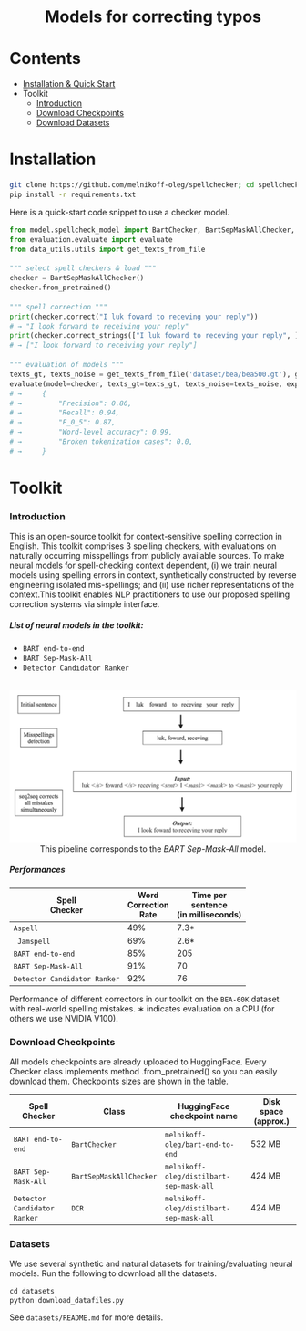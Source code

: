 <h1 align="center">
<p>Models for correcting typos
</h1>

# Contents

- [Installation & Quick Start](#Installation)
- Toolkit
    - [Introduction](#Introduction)
    - [Download Checkpoints](#Download-Checkpoints)
    - [Download Datasets](#Datasets)
# Installation

```bash
git clone https://github.com/melnikoff-oleg/spellchecker; cd spellchecker
pip install -r requirements.txt
```

Here is a quick-start code snippet to use a checker model.

```python
from model.spellcheck_model import BartChecker, BartSepMaskAllChecker, DCR
from evaluation.evaluate import evaluate
from data_utils.utils import get_texts_from_file

""" select spell checkers & load """
checker = BartSepMaskAllChecker()
checker.from_pretrained()

""" spell correction """
print(checker.correct("I luk foward to receving your reply"))
# → "I look forward to receiving your reply"
print(checker.correct_strings(["I luk foward to receving your reply", ]))
# → ["I look forward to receiving your reply"]

""" evaluation of models """
texts_gt, texts_noise = get_texts_from_file('dataset/bea/bea500.gt'), get_texts_from_file('dataset/bea/bea500.noise')
evaluate(model=checker, texts_gt=texts_gt, texts_noise=texts_noise, exp_save_dir='experiments/bart-sep-mask-all/')
# →     {
# →         "Precision": 0.86,
# →         "Recall": 0.94,
# →         "F_0_5": 0.87,
# →         "Word-level accuracy": 0.99,
# →         "Broken tokenization cases": 0.0,
# →     }
```

# Toolkit

### Introduction

This is an open-source toolkit for context-sensitive spelling correction in English. This toolkit comprises 3
spelling checkers, with evaluations on naturally occurring misspellings from publicly available sources. To
make neural models for spell-checking context dependent, (i) we train neural models using spelling errors in context,
synthetically constructed by reverse engineering isolated mis-spellings; and  (ii) use richer representations of the
context.This toolkit enables NLP practitioners to use our proposed spelling correction systems via
simple interface.


##### List of neural models in the toolkit:

- ```BART end-to-end```
- ```BART Sep-Mask-All```
- ```Detector Candidator Ranker```

<p align="center">
    <br>
    <img src="https://github.com/melnikoff-oleg/jb-spellchecker/blob/main/images/bart-sep-mask-all.png?raw=true" width="800"/>
    <br>
    This pipeline corresponds to the <i>BART Sep-Mask-All</i> model.
<p>

##### Performances

| Spell<br>Checker    | Word<br>Correction <br>Rate | Time per<br>sentence <br>(in milliseconds) |
|-------------------------------------|-----------------------|--------------------------------------|
| ```Aspell```                        | 49%                  | 7.3*                                 |
| ``` Jamspell```                     | 69%                | 2.6*                                 |
| ```BART end-to-end```                      | 85%                  | 205                                  |
| ```BART Sep-Mask-All```                       | 91%                  | 70                                  |
| ```Detector Candidator Ranker```                   | 92%                  | 76                                  |

Performance of different correctors in our toolkit on the  ```BEA-60K```  dataset with real-world spelling
mistakes. ∗ indicates evaluation on a CPU (for others we use NVIDIA V100).

### Download Checkpoints

All models checkpoints are already uploaded to HuggingFace. Every Checker class implements method .from_pretrained() so you can easily download them.
Checkpoints sizes are shown in the table.

| Spell Checker                       | Class               | HuggingFace checkpoint name             | Disk space (approx.) |
|-------------------------------------|---------------------|-----------------------------|----------------------|
| ```BART end-to-end```                      | `BartChecker`    | `melnikoff-oleg/bart-end-to-end`    | 532 MB               |
| ```BART Sep-Mask-All```                       | `BartSepMaskAllChecker`     | `melnikoff-oleg/distilbart-sep-mask-all`       | 424 MB               |
| ```Detector Candidator Ranker```                   | `DCR` | `melnikoff-oleg/distilbart-sep-mask-all`   | 424 MB               |



### Datasets

We use several synthetic and natural datasets for training/evaluating neural models. Run the following to download all the datasets.

```
cd datasets
python download_datafiles.py
```

See ```datasets/README.md``` for more details.
